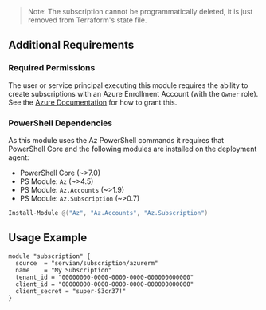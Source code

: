> Note: The subscription cannot be programmatically deleted, it is just removed from Terraform's state file.

## Additional Requirements

### Required Permissions

The user or service principal executing this module requires the ability to create subscriptions with an Azure Enrollment Account (with the `Owner` role). See the [Azure Documentation](https://docs.microsoft.com/en-us/azure/azure-resource-manager/management/grant-access-to-create-subscription?#grant-access) for how to grant this.

### PowerShell Dependencies

As this module uses the Az PowerShell commands it requires that PowerShell Core and the following modules are installed on the deployment agent:

- PowerShell Core (~>7.0)
- PS Module: `Az` (~>4.5)
- PS Module: `Az.Accounts` (~>1.9)
- PS Module: `Az.Subscription` (~>0.7)

```powershell
Install-Module @("Az", "Az.Accounts", "Az.Subscription")
```

## Usage Example

```hcl
module "subscription" {
  source  = "servian/subscription/azurerm"
  name    = "My Subscription"
  tenant_id = "00000000-0000-0000-0000-000000000000"
  client_id = "00000000-0000-0000-0000-000000000000"
  client_secret = "super-S3cr37!"
}
```
